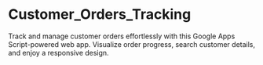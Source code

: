 # Customer_Orders_Tracking
Track and manage customer orders effortlessly with this Google Apps Script-powered web app. Visualize order progress, search customer details, and enjoy a responsive design. 

